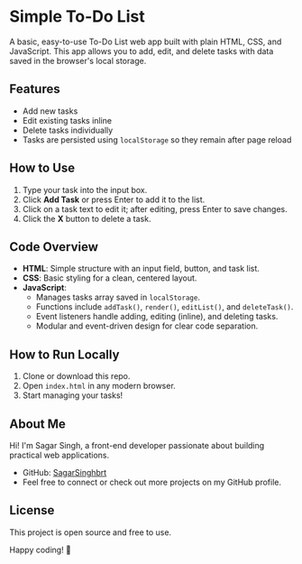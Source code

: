 # Simple To-Do List

A basic, easy-to-use To-Do List web app built with plain HTML, CSS, and JavaScript. This app allows you to add, edit, and delete tasks with data saved in the browser's local storage.

## Features

-   Add new tasks
-   Edit existing tasks inline
-   Delete tasks individually
-   Tasks are persisted using `localStorage` so they remain after page reload

## How to Use

1. Type your task into the input box.
2. Click **Add Task** or press Enter to add it to the list.
3. Click on a task text to edit it; after editing, press Enter to save changes.
4. Click the **X** button to delete a task.

## Code Overview

-   **HTML**: Simple structure with an input field, button, and task list.
-   **CSS**: Basic styling for a clean, centered layout.
-   **JavaScript**:
    -   Manages tasks array saved in `localStorage`.
    -   Functions include `addTask()`, `render()`, `editList()`, and `deleteTask()`.
    -   Event listeners handle adding, editing (inline), and deleting tasks.
    -   Modular and event-driven design for clear code separation.

## How to Run Locally

1. Clone or download this repo.
2. Open `index.html` in any modern browser.
3. Start managing your tasks!

## About Me

Hi! I'm Sagar Singh, a front-end developer passionate about building practical web applications.

-   GitHub: [SagarSinghbrt](https://github.com/SagarSinghbrt)
-   Feel free to connect or check out more projects on my GitHub profile.

## License

This project is open source and free to use.

Happy coding! 🚀
